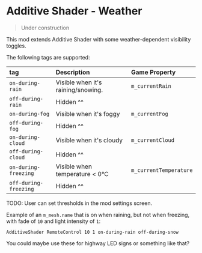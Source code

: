 # Additive Shader - Weather

> Under construction

This mod extends Additive Shader with some weather-dependent visibility toggles.

The following tags are supported:

|tag                  |Description                       |Game Property         |
|:---                 |:---                              |:---                  |
|`on-during-rain`     |Visible when it's raining/snowing.|`m_currentRain`       |
|`off-during-rain`    |Hidden ^^                         |                      |
|`on-during-fog`      |Visible when it's foggy           |`m_currentFog`        |
|`off-during-fog`     |Hidden ^^                         |                      |
|`on-during-cloud`    |Visible when it's cloudy          |`m_currentCloud`      |
|`off-during-cloud`   |Hidden ^^                         |                      |
|`on-during-freezing` |Visible when temperature < 0°C    |`m_currentTemperature`|
|`off-during-freezing`|Hidden ^^                         |                      |

TODO: User can set thresholds in the mod settings screen.

Example of an `m_mesh.name` that is on when raining, but not when freezing, with fade of `10` and light intensity of `1`:

```
AdditiveShader RemoteControl 10 1 on-during-rain off-during-snow
```

You could maybe use these for highway LED signs or something like that?
